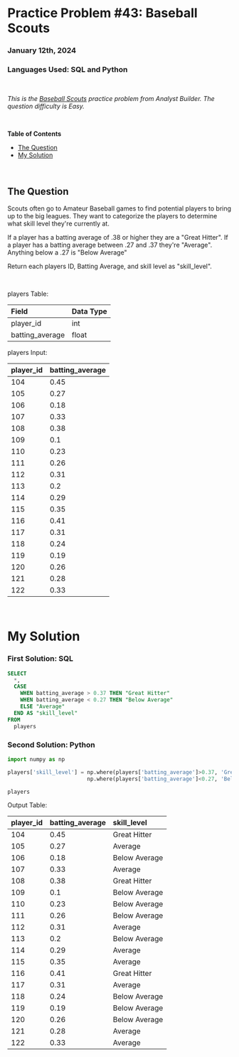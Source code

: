 # **Practice Problem #43: Baseball Scouts**
### January 12th, 2024
### Languages Used: SQL and Python

<br>

*This is the [Baseball Scouts](hhttps://www.analystbuilder.com/questions/baseball-scouts-JlzcH) practice problem from Analyst Builder. The question difficulty is Easy.*

<br>

**Table of Contents**

-   [The Question](#the-question)
-   [My Solution](#my-solution)
  
<br>

## The Question

Scouts often go to Amateur Baseball games to find potential players to bring up to the big leagues. They want to categorize the players to determine what skill level they're currently at.

If a player has a batting average of .38 or higher they are a "Great Hitter". If a player has a batting average between .27 and .37 they're "Average". Anything below a .27 is "Below Average"

Return each players ID, Batting Average, and skill level as "skill_level".

<br>

players Table:

| Field           | Data Type |
| :-------------- | :-------- |
| player_id       | int       |
| batting_average | float     |

players Input:

| player_id | batting_average |
| :-------- | :-------------- |
| 104       | 0.45            |
| 105       | 0.27            |
| 106       | 0.18            |
| 107       | 0.33            |
| 108       | 0.38            |
| 109       | 0.1             |
| 110       | 0.23            |
| 111       | 0.26            |
| 112       | 0.31            |
| 113       | 0.2             |
| 114       | 0.29            |
| 115       | 0.35            |
| 116       | 0.41            |
| 117       | 0.31            |
| 118       | 0.24            |
| 119       | 0.19            |
| 120       | 0.26            |
| 121       | 0.28            |
| 122       | 0.33            |

<br>

# My Solution

### First Solution: SQL

``` SQL
SELECT 
  *,
  CASE
    WHEN batting_average > 0.37 THEN "Great Hitter"
    WHEN batting_average < 0.27 THEN "Below Average"
    ELSE "Average"
  END AS "skill_level"
FROM 
  players
```

### Second Solution: Python

``` Python
import numpy as np

players['skill_level'] = np.where(players['batting_average']>0.37, 'Great Hitter',
                         np.where(players['batting_average']<0.27, 'Below Average', 'Average'))

players
```

Output Table:

| player_id | batting_average | skill_level   |
| :-------- | :-------------- | :------------ |
| 104       | 0.45            | Great Hitter  |
| 105       | 0.27            | Average       |
| 106       | 0.18            | Below Average |
| 107       | 0.33            | Average       |
| 108       | 0.38            | Great Hitter  |
| 109       | 0.1             | Below Average |
| 110       | 0.23            | Below Average |
| 111       | 0.26            | Below Average |
| 112       | 0.31            | Average       |
| 113       | 0.2             | Below Average |
| 114       | 0.29            | Average       |
| 115       | 0.35            | Average       |
| 116       | 0.41            | Great Hitter  |
| 117       | 0.31            | Average       |
| 118       | 0.24            | Below Average |
| 119       | 0.19            | Below Average |
| 120       | 0.26            | Below Average |
| 121       | 0.28            | Average       |
| 122       | 0.33            | Average       |
